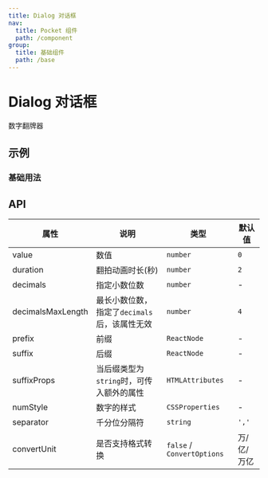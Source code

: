 ```yaml
---
title: Dialog 对话框
nav:
  title: Pocket 组件
  path: /component
group:
  title: 基础组件
  path: /base
---
```


# Dialog 对话框

数字翻牌器

## 示例

### 基础用法

<code src="./demo/Demo1.tsx" ></code>

## API

| 属性              | 说明                                         | 类型                       | 默认值     |
| ----------------- | -------------------------------------------- | -------------------------- | ---------- |
| value             | 数值                                         | `number`                   | `0`        |
| duration          | 翻拍动画时长(秒)                             | `number`                   | `2`        |
| decimals          | 指定小数位数                                 | `number`                   | -          |
| decimalsMaxLength | 最长小数位数，指定了`decimals`后，该属性无效 | `number`                   | `4`        |
| prefix            | 前缀                                         | `ReactNode`                | -          |
| suffix            | 后缀                                         | `ReactNode`                | -          |
| suffixProps       | 当后缀类型为`string`时，可传入额外的属性     | `HTMLAttributes`           | -          |
| numStyle          | 数字的样式                                   | `CSSProperties`            | -          |
| separator         | 千分位分隔符                                 | `string`                   | `','`      |
| convertUnit       | 是否支持格式转换                             | `false` / `ConvertOptions` | 万/亿/万亿 |
